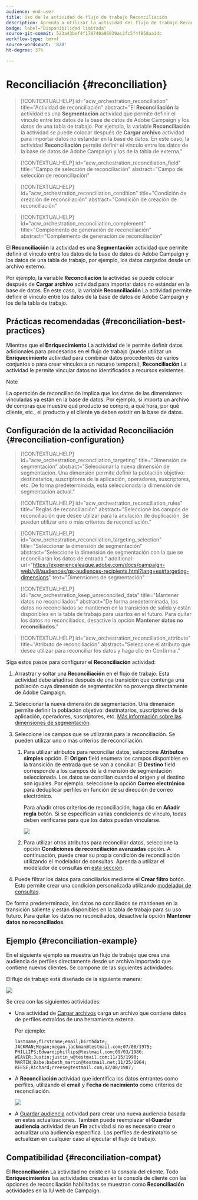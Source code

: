 ```yaml
---
audience: end-user
title: Uso de la actividad de flujo de trabajo Reconciliación
description: Aprenda a utilizar la actividad del flujo de trabajo Reconciliación
badge: label="Disponibilidad limitada"
source-git-commit: 523a43bef4f179740a96039ac2fc5f4f858aa1dc
workflow-type: tm+mt
source-wordcount: '828'
ht-degree: 37%

---
```


# Reconciliación {#reconciliation}

>[!CONTEXTUALHELP]
>id="acw_orchestration_reconciliation"
>title="Actividad de reconciliación"
>abstract="El **Reconciliación** la actividad es una **Segmentación** actividad que permite definir el vínculo entre los datos de la base de datos de Adobe Campaign y los datos de una tabla de trabajo. Por ejemplo, la variable **Reconciliación** la actividad se puede colocar después de **Cargar archivo** actividad para importar datos no estándar en la base de datos. En este caso, la actividad **Reconciliación** permite definir el vínculo entre los datos de la base de datos de Adobe Campaign y los de la tabla de externa."

>[!CONTEXTUALHELP]
>id="acw_orchestration_reconciliation_field"
>title="Campo de selección de reconciliación"
>abstract="Campo de selección de reconciliación"

>[!CONTEXTUALHELP]
>id="acw_orchestration_reconciliation_condition"
>title="Condición de creación de reconciliación"
>abstract="Condición de creación de reconciliación"

>[!CONTEXTUALHELP]
>id="acw_orchestration_reconciliation_complement"
>title="Complemento de generación de reconciliación"
>abstract="Complemento de generación de reconciliación"

El **Reconciliación** la actividad es una **Segmentación** actividad que permite definir el vínculo entre los datos de la base de datos de Adobe Campaign y los datos de una tabla de trabajo, por ejemplo, los datos cargados desde un archivo externo.

Por ejemplo, la variable **Reconciliación** la actividad se puede colocar después de **Cargar archivo** actividad para importar datos no estándar en la base de datos. En este caso, la variable **Reconciliación** La actividad permite definir el vínculo entre los datos de la base de datos de Adobe Campaign y los de la tabla de trabajo.

## Prácticas recomendadas {#reconciliation-best-practices}

Mientras que el **Enriquecimiento** La actividad de le permite definir datos adicionales para procesarlos en el flujo de trabajo (puede utilizar un **Enriquecimiento** actividad para combinar datos procedentes de varios conjuntos o para crear vínculos a un recurso temporal), **Reconciliación** La actividad le permite vincular datos no identificados a recursos existentes.

>[!NOTE]
>La operación de reconciliación implica que los datos de las dimensiones vinculadas ya están en la base de datos.  Por ejemplo, si importa un archivo de compras que muestre qué producto se compró, a qué hora, por qué cliente, etc., el producto y el cliente ya deben existir en la base de datos.

## Configuración de la actividad Reconciliación {#reconciliation-configuration}

>[!CONTEXTUALHELP]
>id="acw_orchestration_reconciliation_targeting"
>title="Dimensión de segmentación"
>abstract="Seleccionar la nueva dimensión de segmentación. Una dimensión permite definir la población objetivo: destinatarios, suscriptores de la aplicación, operadores, suscriptores, etc. De forma predeterminada, está seleccionada la dimensión de segmentación actual."

>[!CONTEXTUALHELP]
>id="acw_orchestration_reconciliation_rules"
>title="Reglas de reconciliación"
>abstract="Seleccione los campos de reconciliación que desee utilizar para la anulación de duplicación. Se pueden utilizar uno o más criterios de reconciliación."

>[!CONTEXTUALHELP]
>id="acw_orchestration_reconciliation_targeting_selection"
>title="Seleccionar la dimensión de segmentación"
>abstract="Seleccione la dimensión de segmentación con la que se reconciliarán los datos de entrada."
>additional-url="https://experienceleague.adobe.com/docs/campaign-web/v8/audiences/gs-audiences-recipients.html?lang=es#targeting-dimensions" text="Dimensiones de segmentación"

>[!CONTEXTUALHELP]
>id="acw_orchestration_keep_unreconciled_data"
>title="Mantener datos no reconciliados"
>abstract="De forma predeterminada, los datos no reconciliados se mantienen en la transición de salida y están disponibles en la tabla de trabajo para usarlos en el futuro. Para quitar los datos no reconciliados, desactive la opción **Mantener datos no reconciliados**."

>[!CONTEXTUALHELP]
>id="acw_orchestration_reconciliation_attribute"
>title="Atributo de reconciliación"
>abstract="Seleccione el atributo que desea utilizar para reconciliar los datos y haga clic en Confirmar."

Siga estos pasos para configurar el **Reconciliación** actividad:

1. Arrastrar y soltar una **Reconciliación** en el flujo de trabajo. Esta actividad debe añadirse después de una transición que contenga una población cuya dimensión de segmentación no provenga directamente de Adobe Campaign.

1. Seleccionar la nueva dimensión de segmentación. Una dimensión permite definir la población objetivo: destinatarios, suscriptores de la aplicación, operadores, suscriptores, etc. [Más información sobre las dimensiones de segmentación](../../audience/about-recipients.md#targeting-dimensions).

1. Seleccione los campos que se utilizarán para la reconciliación. Se pueden utilizar uno o más criterios de reconciliación.

   1. Para utilizar atributos para reconciliar datos, seleccione **Atributos simples** opción. El **Origen** field enumera los campos disponibles en la transición de entrada que se van a conciliar. El **Destino** field corresponde a los campos de la dimensión de segmentación seleccionada. Los datos se concilian cuando el origen y el destino son iguales. Por ejemplo, seleccione la opción **Correo electrónico** para deduplicar perfiles en función de su dirección de correo electrónico.

      Para añadir otros criterios de reconciliación, haga clic en **Añadir regla** botón. Si se especifican varias condiciones de vínculo, todas deben verificarse para que los datos puedan vincularse.

      ![](../assets/workflow-reconciliation-criteria.png)

   1. Para utilizar otros atributos para reconciliar datos, seleccione la opción **Condiciones de reconciliación avanzadas** opción. A continuación, puede crear su propia condición de reconciliación utilizando el modelador de consultas. Aprenda a utilizar el modelador de consultas en [esta sección](../../query/query-modeler-overview.md).

1. Puede filtrar los datos para conciliarlos mediante el **Crear filtro** botón. Esto permite crear una condición personalizada utilizando [modelador de consultas](../../query/query-modeler-overview.md).

De forma predeterminada, los datos no conciliados se mantienen en la transición saliente y están disponibles en la tabla de trabajo para su uso futuro. Para quitar los datos no reconciliados, desactive la opción **Mantener datos no reconciliados**.

## Ejemplo {#reconciliation-example}

En el siguiente ejemplo se muestra un flujo de trabajo que crea una audiencia de perfiles directamente desde un archivo importado que contiene nuevos clientes. Se compone de las siguientes actividades:

El flujo de trabajo está diseñado de la siguiente manera:

![](../assets/workflow-reconciliation-sample-1.0.png)


Se crea con las siguientes actividades:

* Una actividad de [Cargar archivos](load-file.md) carga un archivo que contiene datos de perfiles extraídos de una herramienta externa.

  Por ejemplo:

  ```
  lastname;firstname;email;birthdate;
  JACKMAN;Megan;megan.jackman@testmail.com;07/08/1975;
  PHILLIPS;Edward;phillips@testmail.com;09/03/1986;
  WEAVER;Justin;justin_w@testmail.com;11/15/1990;
  MARTIN;Babe;babeth_martin@testmail.net;11/25/1964;
  REESE;Richard;rreese@testmail.com;02/08/1987;
  ```

* A **Reconciliación** actividad que identifica los datos entrantes como perfiles, utilizando el **email** y **Fecha de nacimiento** como criterios de reconciliación.

  ![](../assets/workflow-reconciliation-sample-1.1.png)

* A [Guardar audiencia](save-audience.md) actividad para crear una nueva audiencia basada en estas actualizaciones. También puede reemplazar el **Guardar audiencia** actividad de un **Fin** actividad si no es necesario crear o actualizar una audiencia específica. Los perfiles de destinatario se actualizan en cualquier caso al ejecutar el flujo de trabajo.


## Compatibilidad {#reconciliation-compat}

El **Reconciliación** La actividad no existe en la consola del cliente. Todo **Enriquecimientos** las actividades creadas en la consola de cliente con las opciones de reconciliación habilitadas se muestran como **Reconciliación** actividades en la IU web de Campaign.

